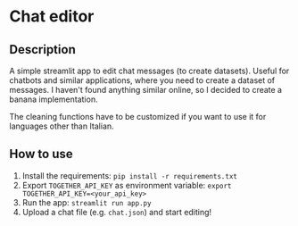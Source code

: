 # Chat editor

## Description

A simple streamlit app to edit chat messages (to create datasets). Useful for chatbots and similar applications, where you need to create a dataset of messages.
I haven't found anything similar online, so I decided to create a banana implementation.

The cleaning functions have to be customized if you want to use it for languages other than Italian.

## How to use

1. Install the requirements: `pip install -r requirements.txt`
2. Export `TOGETHER_API_KEY` as environment variable: `export TOGETHER_API_KEY=<your_api_key>`
3. Run the app: `streamlit run app.py`
4. Upload a chat file (e.g. `chat.json`) and start editing!